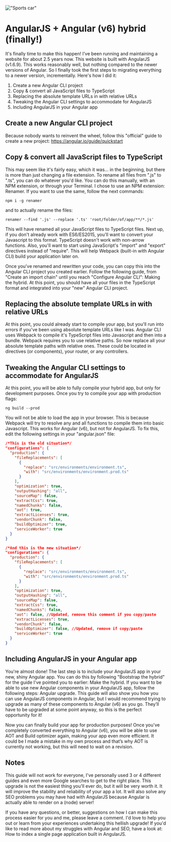 !["Sports car"](/images/articles/0_2YOcp3G2ZLewVVIl.jpeg)

# AngularJS + Angular (v6) hybrid (finally!)
It's finally time to make this happen! I've been running and maintaining a website for about 2.5 years now. This website is built with AngularJS (v1.6.9). This works reasonably well, but nothing compared to the newer versions of Angular. So I finally took the first steps to migrating everything to a newer version, incrementally. Here's how I did it:

1. Create a new Angular CLI project
2. Copy & convert all JavaScript files to TypeScript
3. Replacing the absolute template URLs in with relative URLs
4. Tweaking the Angular CLI settings to accommodate for AngularJS
5. Including AngularJS in your Angular app

## Create a new Angular CLI project
Because nobody wants to reinvent the wheel, follow this "official" guide to create a new project: https://angular.io/guide/quickstart

## Copy & convert all JavaScript files to TypeScript
This may seem like it's fairly easy, which it was... in the beginning, but there is more than just changing a file extension. To rename all files from ".js" to ".ts", you can do whatever you'd like. You can do this manually, with an NPM extension, or through your Terminal. I chose to use an NPM extension: Renamer. If you want to use the same, follow the next commands:

```
npm i -g renamer
```

and to actually rename the files:

```
renamer --find '.js' --replace '.ts' 'root/folder/of/app/**/*.js'
```

This will have renamed all your JavaScript files to TypeScript files. Next up, if you don't already work with ES6/ES2015, you'll want to convert your Javascript to this format. TypeScript doesn't work with non-arrow functions. Also, you'll want to start using JavaScript's "import" and "export" directives instead of "require". This will help Webpack (built-in with Angular CLI) build your application later on.

Once you've renamed and rewritten your code, you can copy this into the Angular CLI project you created earlier. Follow the following guide, from "Create an import chain" until you reach "Configure Angular CLI": Making the hybrid. At this point, you should have all your files in the TypeScript format and integrated into your "new" Angular CLI project.

## Replacing the absolute template URLs in with relative URLs
At this point, you could already start to compile your app, but you'll run into errors if you've been using absolute template URLs like I was. Angular CLI uses Webpack to compile it's TypeScript files into Javascript and then into a bundle. Webpack requires you to use relative paths. So now replace all your absolute template paths with relative ones. These could be located in directives (or components), your router, or any controllers.

## Tweaking the Angular CLI settings to accommodate for AngularJS
At this point, you will be able to fully compile your hybrid app, but only for development purposes. Once you try to compile your app with production flags:

```
ng build --prod
```

You will not be able to load the app in your browser. This is because Webpack will try to resolve any and all functions to compile them into basic Javascript. This works for Angular (v6), but not for AngularJS. To fix this, edit the following settings in your "angular.json" file:

```json
/*This is the old situation*/
"configurations": {
  "production": {
    "fileReplacements": [
      {
        "replace": "src/environments/environment.ts",
        "with": "src/environments/environment.prod.ts"
      }
    ],
    "optimization": true,
    "outputHashing": "all",
    "sourceMap": false,
    "extractCss": true,
    "namedChunks": false,
    "aot": true,
    "extractLicenses": true,
    "vendorChunk": false,
    "buildOptimizer": true,
    "serviceWorker": true
  }
}

/*And this is the new situation*/
"configurations": {
  "production": {
    "fileReplacements": [
      {
        "replace": "src/environments/environment.ts",
        "with": "src/environments/environment.prod.ts"
      }
    ],
    "optimization": true,
    "outputHashing": "all",
    "sourceMap": false,
    "extractCss": true,
    "namedChunks": false,
    "aot": false, //Updated, remove this comment if you copy/paste
    "extractLicenses": true,
    "vendorChunk": false,
    "buildOptimizer": false, //Updated, remove if copy/paste
    "serviceWorker": true
  }
}
```

## Including AngularJS in your Angular app
You're almost done! The last step is to include your AngularJS app in your new, shiny Angular app. You can do this by following "Bootstrap the hybrid" for the guide I've pointed you to earlier: Make the hybrid. If you want to be able to use new Angular components in your AngularJS app, follow the following steps: Angular upgrade. This guide will also show you how you can use AngularJS components in Angular, but I would recommend trying to upgrade as many of these components to Angular (v6) as you go. They’ll have to be upgraded at some point anyway, so this is the perfect opportunity for it!

Now you can finally build your app for production purposes! Once you've completely converted everything to Angular (v6), you will be able to use AOT and Build optimizer again, making your app even more efficient. It could be I made a mistake in my own process and that’s why AOT is currently not working, but this will need to wait on a revision.

## Notes
This guide will not work for everyone, I've personally used 3 or 4 different guides and even more Google searches to get to the right place. This upgrade is not the easiest thing you'll ever do, but it will be very worth it. It will improve the stability and reliability of your app a lot. It will also solve any SEO problems you may have had with AngularJS because Angular is actually able to render on a (node) server!

If you have any questions, or better, suggestions on how I can make this process easier for you and me, please leave a comment. I'd love to help you out or learn from your experiences undertaking this hellish upgrade! If you'd like to read more about my struggles with Angular and SEO, have a look at: How to index a single page application built in AngularJS.
